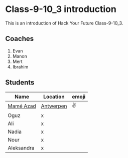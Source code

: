 # Class-9-10_3 introduction

This is an introduction of Hack Your Future Class-9-10_3.

## Coaches  

1. Evan
2. Manon
3. Mert
4. Ibrahim

## Students  

  Name       | Location   | emoji
 -----------|------------| ------
 [Mamé Azad](./mame.md)  |[Antwerpen](https://en.wikipedia.org/wiki/Antwerp) |:v:
 Oguz       | x          |
 Ali        | x          |
 Nadia      | x          |
 Nour       | x          |
 Aleksandra | x          |
